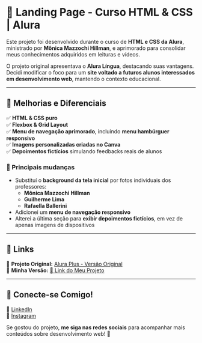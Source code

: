 # 🚀 Landing Page - Curso HTML & CSS | Alura

Este projeto foi desenvolvido durante o curso de **HTML e CSS da Alura**, ministrado por **Mônica Mazzochi Hillman**, e aprimorado para consolidar meus conhecimentos adquiridos em leituras e vídeos.

O projeto original apresentava o **Alura Língua**, destacando suas vantagens. Decidi modificar o foco para um **site voltado a futuros alunos interessados em desenvolvimento web**, mantendo o contexto educacional.

---

## 🎨 Melhorias e Diferenciais

✅ **HTML & CSS puro**  
✅ **Flexbox & Grid Layout**  
✅ **Menu de navegação aprimorado**, incluindo **menu hambúrguer responsivo**  
✅ **Imagens personalizadas criadas no Canva**  
✅ **Depoimentos fictícios** simulando feedbacks reais de alunos  

### 🔄 Principais mudanças

- Substituí o **background da tela inicial** por fotos individuais dos professores:  
  - **Mônica Mazzochi Hillman**  
  - **Guilherme Lima**  
  - **Rafaella Ballerini**  
- Adicionei um **menu de navegação responsivo**  
- Alterei a última seção para **exibir depoimentos fictícios**, em vez de apenas imagens de dispositivos  

---

## 📌 Links  

🔗 **Projeto Original:** [Alura Plus - Versão Original](https://aluraplus-three.vercel.app)  
🔗 **Minha Versão:** [🔗 Link do Meu Projeto](INSIRA_AQUI_O_LINK_DO_SEU_PROJETO)  

---

## 📢 Conecte-se Comigo!  

💼 [LinkedIn](https://www.linkedin.com/in/fabricio-de-oliveira-bimbi-516719223/)  
📸 [Instagram](https://www.instagram.com/fabra.oliveira/)  

Se gostou do projeto, **me siga nas redes sociais** para acompanhar mais conteúdos sobre desenvolvimento web! 🚀
